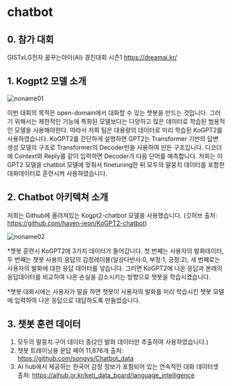 # chatbot

## 0. 참가 대회 
GISTxLG전자 꿈꾸는아이(AI) 경진대회 시즌1
https://dreamai.kr/



## 1. Kogpt2 모델 소개
![noname01](https://user-images.githubusercontent.com/57859679/99677988-acba2d00-2abd-11eb-9ef2-5be6d965d2cb.png)

이번 대회의 목적은 open-domain에서 대화할 수 있는 챗봇을 만드는 것입니다. 그러기 위해서는 제한적인 기능에 특화된 모델보다는 다양하고 많은 데이터로 학습된 범용적인 모델을 사용해야한다. 따라서 저희 팀은 대용량의 데이터로 미리 학습된 KoGPT2를 사용하였습니다.
KoGPT2를 간단하게 설명하면 GPT2는 Transformer 기반의 답변 생성 모델의 구조로 Transformer의 Decoder만을 사용하여 만든 구조입니다. 디코더에 Context와 Reply를 같이 입력하면 Decoder가 다음 단어를 예측합니다. 저희는 이 GPT2 모델을 chatbot 모델에 맞춰서 finetuning한 뒤 모두의 말뭉치 데이터를 포함한 대화데이터로 훈련시켜 사용하였습니다.

## 2. Chatbot 아키텍쳐 소개
저희는 Github에 올려져있는 Kogpt2-chatbot 모델을 사용했습니다.
(깃허브 출처: https://github.com/haven-jeon/KoGPT2-chatbot)


![noname02](https://user-images.githubusercontent.com/57859679/99680189-1fc4a300-2ac0-11eb-9f99-723a559201b0.png)

*챗봇 훈련시 KoGPT2에 3가지 데이터가 들어갑니다. 첫 번째는 사용자의 발화데이터, 두 번째는 챗봇 사용의 응답의 감정레이블(일상다반사:0, 부정:1, 긍정:2), 세 번째로는 사용자의 발화에 대한 응답 데이터를 넣습니다. 그러면 KoGPT2에 나온 응답과 본래의 응답데이터를 비교하여 나온 손실을 감소시키는 방향으로 챗봇을 학습시켰습니다.

*챗봇 대화시에는 사용자가 말을 하면 챗봇이 사용자의 발화를 미리 학습시킨 챗봇 모델에 입력하여 나온 응답으로 대답하도록 만들었습니다.

## 3. 챗봇 훈련 데이터 
1) 모두의 말뭉치 구어 데이터 중(2인 발화 데이터만 추출하여 사용하였습니다.)
2) 챗봇 트레이닝용 문답 페어 11,876개
출처: https://github.com/songys/Chatbot_data
3) AI hub에서 제공하는 한국어 감정 정보가 포함되어 있는 연속적인 대화 데이터셋
촐처: https://aihub.or.kr/keti_data_board/language_intelligence
